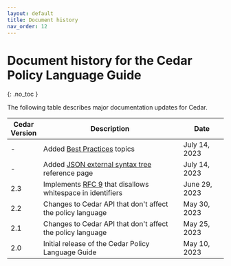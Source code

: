 ```yaml
---
layout: default
title: Document history
nav_order: 12
---
```



# Document history for the Cedar Policy Language Guide<a name="doc-history"></a>
{: .no_toc }

The following table describes major documentation updates for Cedar.

| Cedar<br/>Version | Description | Date | 
| --- |--- |--- |
| - | Added [Best Practices](best-practices.md) topics | July 14, 2023 |
| - | Added [JSON external syntax tree](json-est.md) reference page | July 14, 2023 |
| 2.3 | Implements [RFC 9](https://github.com/cedar-policy/rfcs/pull/9) that disallows whitespace in identifiers | June 29, 2023 |
| 2.2 | Changes to Cedar API that don't affect the policy language | May 30, 2023 | 
| 2.1 | Changes to Cedar API that don't affect the policy language | May 25, 2023 | 
| 2.0 | Initial release of the Cedar Policy Language Guide | May 10, 2023 | 
